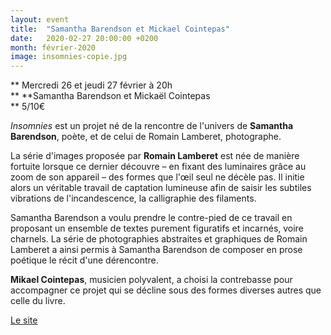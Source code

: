 ```yaml
---
layout: event
title:  "Samantha Barendson et Mickael Cointepas"
date:   2020-02-27 20:00:00 +0200
month: février-2020
image: insomnies-copie.jpg
---
```


**
  Mercredi 26 et jeudi 27 février à 20h  
** **Samantha Barendson et Mickaël Cointepas  
** 5/10€



_Insomnies_ est un projet né de la rencontre de l'univers de <strong>Samantha Barendson</strong>, poète, et de celui de Romain Lamberet, photographe.

La série d'images proposée par <strong>Romain Lamberet</strong> est née de manière fortuite lorsque ce dernier découvre – en fixant des luminaires grâce au zoom de son appareil – des formes que l'œil seul ne décèle pas. Il initie alors un véritable travail de captation lumineuse afin de saisir les subtiles vibrations de l'incandescence, la calligraphie des filaments.

Samantha Barendson a voulu prendre le contre-pied de ce travail en proposant un ensemble de textes purement figuratifs et incarnés, voire charnels. La série de photographies abstraites et graphiques de Romain Lamberet a ainsi permis à Samantha Barendson de composer en prose poétique le récit d'une dérencontre.

<strong>Mikael Cointepas</strong>, musicien polyvalent, a choisi la contrebasse pour accompagner ce projet qui se décline sous des formes diverses autres que celle du livre.

[Le site](http://www.samantha-barendson.com)